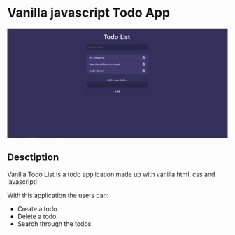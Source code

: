 # Vanilla javascript Todo App

![Main image](img/main-img.PNG)

## Desctiption
Vanilla Todo List is a todo application made up with vanilla html, css and javascript!

With this application the users can:

- Create a todo
- Delete a todo
- Search through the todos